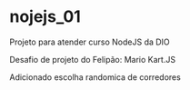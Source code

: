 # nojejs_01
Projeto para atender curso NodeJS da DIO

Desafio de projeto do Felipão: Mario Kart.JS

Adicionado escolha randomica de corredores

